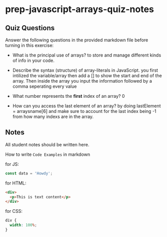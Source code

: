 # prep-javascript-arrays-quiz-notes

## Quiz Questions

Answer the following questions in the provided markdown file before turning in this exercise:

- What is the principal use of arrays? to store and manage different kinds of info in your code.

- Describe the syntax (structure) of array-literals in JavaScript. you first intilized the variable/array then add a [] to show the start and end of the array. Then inside the array you input the information followed by a comma seperating every value

- What number represents the **first** index of an array? 0

- How can you access the last element of an array? by doing lastElement = arraysname[6] and make sure to account for the last index being -1 from how many indexs are in the array.

## Notes

All student notes should be written here.

How to write `Code Examples` in markdown

for JS:

```javascript
const data = 'Howdy';
```

for HTML:

```html
<div>
  <p>This is text content</p>
</div>
```

for CSS:

```css
div {
  width: 100%;
}
```
